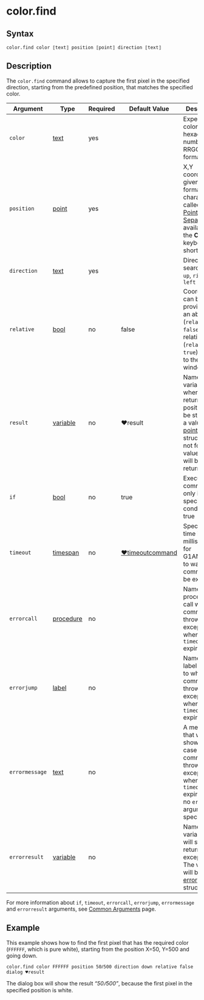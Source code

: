 # color.find

## Syntax

```G1ANT
color.find color ⟦text⟧ position ⟦point⟧ direction ⟦text⟧
```

## Description

The `color.find` command allows to capture the first pixel in the specified direction, starting from the predefined position, that matches the specified color.

| Argument | Type | Required | Default Value | Description |
| -------- | ---- | -------- | ------------- | ----------- |
|`color`| [text](../../G1ANT.Language/Structures/TextStructure.md) | yes |   | Expected color as a hexadecimal number in a RRGGBB format |
|`position`| [point](../../G1ANT.Language/Structures/PointStructure.md) | yes |  | X,Y coordinates given in a `x⫽y` format (the `⫽` character called the [Point Separator](../../../appendices/special-characters/point-separator.md) is available with the **Ctrl+?** keyboard shortcut) |
|`direction`| [text](../../G1ANT.Language/Structures/TextStructure.md) | yes |  | Direction of search: `down`, `up`, `right` or `left` |
|`relative`| [bool](../../G1ANT.Language/Structures/BooleanStructure.md) | no | false | Coordinates can be provided in an absolute (`relative false`) or relative (`relative true`) position to the active window |
|`result`| [variable](https://github.com/G1ANT-Robot/G1ANT.Manual/blob/master/G1ANT-Language/Special-Characters/variable.md) | no | ♥result  | Name of a variable, where the returned position will be stored as a value of [point](../../G1ANT.Language/Structures/PointStructure.md) structure. If not found, value of `-1⫽-1` will be returned |
| `if`           | [bool](../../G1ANT.Language/Structures/BooleanStructure.md) | no       | true                                                        | Executes the command only if a specified condition is true   |
| `timeout`      | [timespan](../../G1ANT.Language/Structures/TimeSpanStructure.md) | no       | [♥timeoutcommand](../Variables/TimeoutCommandVariable.md) | Specifies time in milliseconds for G1ANT.Robot to wait for the command to be executed |
| `errorcall`    | [procedure](../../G1ANT.Language/Structures/ProcedureStructure.md) | no       |                                                             | Name of a procedure to call when the command throws an exception or when a given `timeout` expires |
| `errorjump`    | [label](../../G1ANT.Language/Structures/LabelStructure.md) | no       |                                                             | Name of the label to jump to when the command throws an exception or when a given `timeout` expires |
| `errormessage` | [text](../../G1ANT.Language/Structures/TextStructure.md) | no       |                                                             | A message that will be shown in case the command throws an exception or when a given `timeout` expires, and no `errorjump` argument is specified |
| `errorresult`  | [variable](../../G1ANT.Language/Structures/VariableStructure.md) | no       |                                                             | Name of a variable that will store the returned exception. The variable will be of [error](../../G1ANT.Language/Structures/ErrorStructure.md) structure  |

For more information about `if`, `timeout`, `errorcall`, `errorjump`, `errormessage` and `errorresult` arguments, see [Common Arguments](../../../appendices/common-arguments.md) page.

## Example

This example shows how to find the first pixel that has the required color (`FFFFFF`, which is pure white), starting from the position X=50, Y=500 and going down.

```G1ANT
color.find color FFFFFF position 50⫽500 direction down relative false
dialog ♥result
```

The dialog box will show the result *“50⫽500”*, because the first pixel in the specified position is white.
